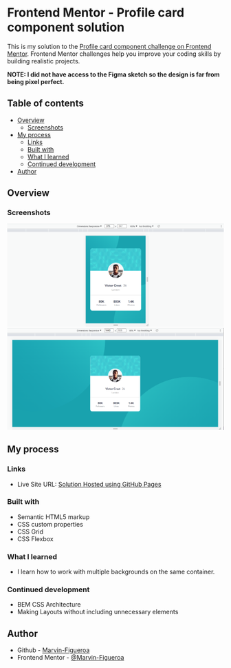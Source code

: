 # Frontend Mentor - Profile card component solution

This is my solution to the [Profile card component challenge on Frontend Mentor](https://www.frontendmentor.io/challenges/profile-card-component-cfArpWshJ). Frontend Mentor challenges help you improve your coding skills by building realistic projects.

**NOTE: I did not have access to the Figma sketch so the design is far from being pixel perfect.**

## Table of contents

- [Overview](#overview)
  - [Screenshots](#screenshots)
- [My process](#my-process)
  - [Links](#links)
  - [Built with](#built-with)
  - [What I learned](#what-i-learned)
  - [Continued development](#continued-development)
- [Author](#author)

## Overview

### Screenshots

![](./Screenshot-375px.png)
![](./Screenshot-1440px.png)

## My process

### Links

- Live Site URL: [Solution Hosted using GitHub Pages](https://marvin-figueroa.github.io/profile-card-component/)

### Built with

- Semantic HTML5 markup
- CSS custom properties
- CSS Grid
- CSS Flexbox

### What I learned

- I learn how to work with multiple backgrounds on the same container.

### Continued development

- BEM CSS Architecture
- Making Layouts without including unnecessary elements

## Author

- Github - [Marvin-Figueroa](https://github.com/Marvin-Figueroa)
- Frontend Mentor - [@Marvin-Figueroa](https://www.frontendmentor.io/profile/Marvin-Figueroa)
